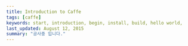 ```yaml
---
title: Introduction to Caffe
tags: [caffe]
keywords: start, introduction, begin, install, build, hello world,
last_updated: August 12, 2015
summary: "공사중 입니다."
---
```




